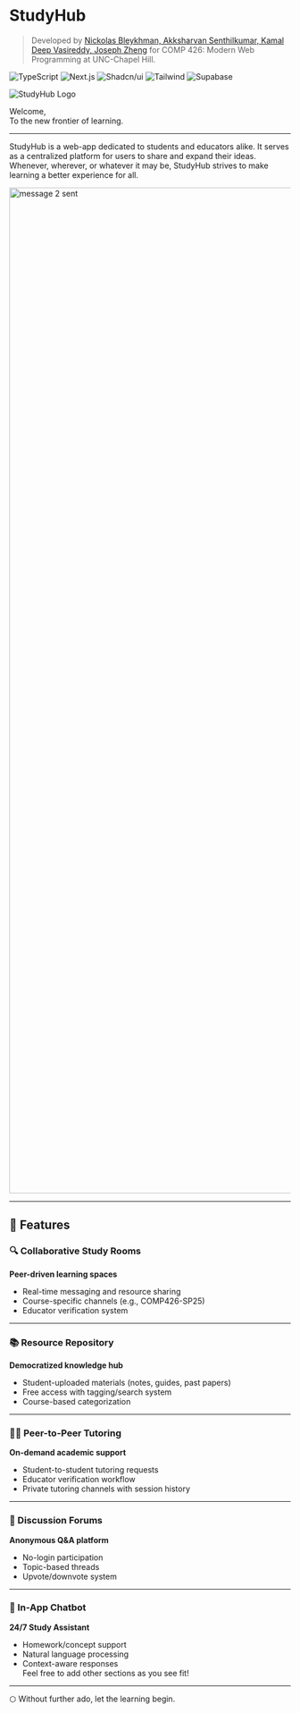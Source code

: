 # StudyHub

> Developed by [Nickolas Bleykhman, Akksharvan Senthilkumar, Kamal Deep Vasireddy, Joseph Zheng]() for COMP 426: Modern Web Programming at UNC-Chapel Hill.

![TypeScript](https://img.shields.io/badge/-TypeScript-05122A?style=flat&logo=typescript)
![Next.js](https://img.shields.io/badge/-Next.js-05122A?style=flat&logo=nextdotjs)
![Shadcn/ui](https://img.shields.io/badge/-Shadcn_UI-05122A?style=flat&logo=shadcnui)
![Tailwind](https://img.shields.io/badge/-Tailwind-05122A?style=flat&logo=tailwindcss)
![Supabase](https://img.shields.io/badge/-Supabase-05122A?style=flat&logo=supabase)

![StudyHub Logo](https://github.com/user-attachments/assets/ab385939-4af9-4ff9-b5ea-c2f305dce484)

Welcome,  
 To the new frontier of learning.

---

StudyHub is a web-app dedicated to students and educators alike. It serves as a centralized platform for users to share and expand their ideas. Whenever, wherever, or whatever it may be, StudyHub strives to make learning a better experience for all.

 <img width="1800" alt="message 2 sent" src="https://github.com/user-attachments/assets/44609564-8940-4f02-b9d6-cc2c54e84a07" />
 
 ---
 
 ## 🚀 Features
 
 ### 🔍 Collaborative Study Rooms
  **Peer-driven learning spaces**  
  - Real-time messaging and resource sharing  
  - Course-specific channels (e.g., COMP426-SP25)  
  - Educator verification system  
  
  ---
  
  ### 📚 Resource Repository
  **Democratized knowledge hub**  
  - Student-uploaded materials (notes, guides, past papers)  
  - Free access with tagging/search system  
  - Course-based categorization  
  
  ---
  
  ### 👩🏫 Peer-to-Peer Tutoring
  **On-demand academic support**  
  - Student-to-student tutoring requests  
  - Educator verification workflow  
  - Private tutoring channels with session history  
  
  
  ---
  
  ### 💬 Discussion Forums
  **Anonymous Q&A platform**  
  - No-login participation  
  - Topic-based threads  
  - Upvote/downvote system  
  
  
  ---
  
  ### 🤖 In-App Chatbot
  **24/7 Study Assistant**  
  - Homework/concept support  
  - Natural language processing  
  - Context-aware responses  
   Feel free to add other sections as you see fit!

---

⬡ Without further ado, let the learning begin.
